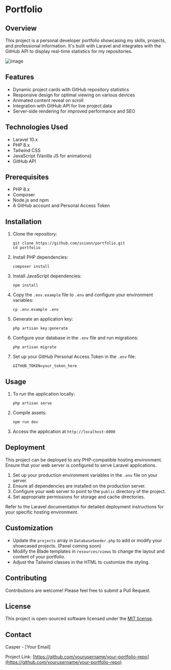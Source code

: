 # Portfolio

## Overview

This project is a personal developer portfolio showcasing my skills, projects, and professional information. It's built with Laravel and integrates with the GitHub API to display real-time statistics for my repositories.

![image](https://github.com/user-attachments/assets/243dffbe-8dbc-4b6e-bf03-e3564a6facc6)


## Features

- Dynamic project cards with GitHub repository statistics
- Responsive design for optimal viewing on various devices
- Animated content reveal on scroll
- Integration with GitHub API for live project data
- Server-side rendering for improved performance and SEO

## Technologies Used

- Laravel 10.x
- PHP 8.x
- Tailwind CSS
- JavaScript (Vanilla JS for animations)
- GitHub API

## Prerequisites

- PHP 8.x
- Composer
- Node.js and npm
- A GitHub account and Personal Access Token

## Installation

1. Clone the repository:
   ```
   git clone https://github.com/ssionn/portfolio.git
   cd portfolio
   ```

2. Install PHP dependencies:
   ```
   composer install
   ```

3. Install JavaScript dependencies:
   ```
   npm install
   ```

4. Copy the `.env.example` file to `.env` and configure your environment variables:
   ```
   cp .env.example .env
   ```

5. Generate an application key:
   ```
   php artisan key:generate
   ```

6. Configure your database in the `.env` file and run migrations:
   ```
   php artisan migrate
   ```

7. Set up your GitHub Personal Access Token in the `.env` file:
   ```
   GITHUB_TOKEN=your_token_here
   ```

## Usage

1. To run the application locally:
   ```
   php artisan serve
   ```

2. Compile assets:
   ```
   npm run dev
   ```

3. Access the application at `http://localhost:8000`

## Deployment

This project can be deployed to any PHP-compatible hosting environment. Ensure that your web server is configured to serve Laravel applications.

1. Set up your production environment variables in the `.env` file on your server.
2. Ensure all dependencies are installed on the production server.
3. Configure your web server to point to the `public` directory of the project.
4. Set appropriate permissions for storage and cache directories.

Refer to the Laravel documentation for detailed deployment instructions for your specific hosting environment.

## Customization

- Update the `projects` array in `DatabaseSeeder.php` to add or modify your showcased projects. (Panel coming soon)
- Modify the Blade templates in `resources/views` to change the layout and content of your portfolio.
- Adjust the Tailwind classes in the HTML to customize the styling.

## Contributing

Contributions are welcome! Please feel free to submit a Pull Request.

## License

This project is open-sourced software licensed under the [MIT license](https://opensource.org/licenses/MIT).

## Contact

Casper - [Your Email]

Project Link: [https://github.com/yourusername/your-portfolio-repo](https://github.com/yourusername/your-portfolio-repo)
